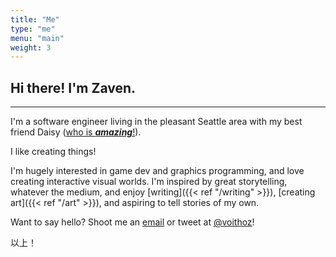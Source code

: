 ```yaml
---
title: "Me"
type: "me"
menu: "main"
weight: 3
---
```


## Hi there! I'm <span class="name">Zaven</span>.

---

I'm a software engineer living in the pleasant Seattle area with my
best friend Daisy ([who is _**amazing**_!](https://ladychamomile.ink/)).

I like creating things!

I'm hugely interested in <span class="keyword">game dev</span> and <span
class="keyword">graphics programming</span>, and love creating interactive
visual worlds. I'm inspired by great storytelling, whatever the medium, and
enjoy [writing]({{< ref "/writing" >}}), [creating art]({{< ref "/art" >}}),
and aspiring to tell stories of my own.

Want to say hello? Shoot me an [email](mailto:zaven@voithos.io) or tweet at
[@voithoz](https://twitter.com/voithoz)!

<span class="keyword">以上！</span>
